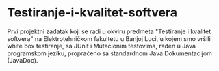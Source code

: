 # Testiranje-i-kvalitet-softvera
Prvi projektni zadatak koji se radi u okviru predmeta "Testiranje i kvalitet softvera" na Elektrotehničkom fakultetu u Banjoj Luci, u kojem smo vršili white box testiranje, sa JUnit i Mutacionim testovima, rađen u Java programskom jeziku, propraćeno sa standardnom Java Dokumentacijom (JavaDoc).
